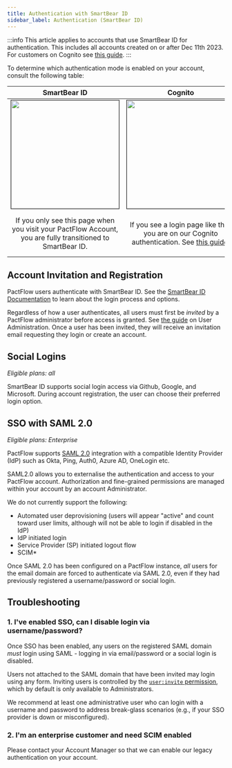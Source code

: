 ```yaml
---
title: Authentication with SmartBear ID
sidebar_label: Authentication (SmartBear ID)
---
```


:::info
This article applies to accounts that use SmartBear ID for authentication. This includes all accounts created on or after Dec 11th 2023. For customers on Cognito see [this guide](./legacy).
:::

To determine which authentication mode is enabled on your account, consult the following table:

| SmartBear ID | Cognito | Both |
|:---:|:--------------:|:--:|
| <img border="1" width="250" src="/ui/login-sbid-only.png" description="Login Screen - SBID" /> | <img border="1" width="250" src="/ui/login-cognito-only.png" description="Login Screen - Cognito" /> | <img border="1" width="250" src="/ui/login-cognito-and-sbid.png" description="Login Screen - Both" />
| If you only see this page when you visit your PactFlow Account, you are fully transitioned to SmartBear ID. | If you see a login page like this, you are on our Cognito authentication. See [this guide](./legacy). | If there is a "SMARTBEAR ID" button on your login screen like this, you have _both_ enabled and are in the process of migrating to SmartBear ID. |

## Account Invitation and Registration

PactFlow users authenticate with SmartBear ID. See the [SmartBear ID Documentation](https://support.smartbear.com/sbid/docs/) to learn about the login process and options. 

Regardless of how a user authenticates, all users must first be _invited_ by a PactFlow administrator before access is granted. See [the guide](/docs/user-interface/settings/users#invite-users) on User Administration. Once a user has been invited, they will receive an invitation email requesting they login or create an account.

## Social Logins

_Eligible plans: all_

SmartBear ID supports social login access via Github, Google, and Microsoft. During account registration, the user can choose their preferred login option. 

## SSO with SAML 2.0

_Eligible plans: Enterprise_

PactFlow supports [SAML 2.0](https://en.wikipedia.org/wiki/SAML_2.0) integration with a compatible Identity Provider (IdP) such as Okta, Ping, Auth0, Azure AD, OneLogin etc.

SAML2.0 allows you to externalise the authentication and access to your PactFlow account. Authorization and fine-grained permissions are managed within your account by an account Administrator.

We do not currently support the following:

- Automated user deprovisioning (users will appear "active" and count toward user limits, although will not be able to login if disabled in the IdP)
- IdP initiated login
- Service Provider (SP) initiated logout flow
- SCIM* 

Once SAML 2.0 has been configured on a PactFlow instance, _all_ users for the email domain are forced to authenticate via SAML 2.0, even if they had previously registered a username/password or social login.

## Troubleshooting

### 1. I've enabled SSO, can I disable login via username/password?

Once SSO has been enabled, any users on the registered SAML domain _must_ login using SAML - logging in via email/password or a social login is disabled.

Users not attached to the SAML domain that have been invited may login using any form. Inviting users is controlled by the [`user:invite` permission](https://docs.pactflow.io/docs/permissions/#userinvite), which by default is only available to Administrators. 

We recommend at least one administrative user who can login with a username and password to address break-glass scenarios (e.g., if your SSO provider is down or misconfigured).

### 2. I'm an enterprise customer and need SCIM enabled

Please contact your Account Manager so that we can enable our legacy authentication on your account.